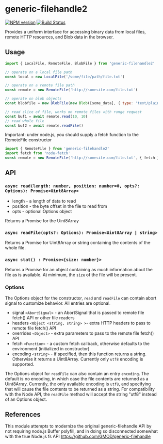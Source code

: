 # generic-filehandle2

[![NPM version](https://img.shields.io/npm/v/generic-filehandle2.svg?style=flat-square)](https://npmjs.org/package/generic-filehandle2)
[![Build Status](https://img.shields.io/github/actions/workflow/status/GMOD/generic-filehandle2/push.yml?branch=main)](https://github.com/GMOD/generic-filehandle2/actions)

Provides a uniform interface for accessing binary data from local files, remote
HTTP resources, and Blob data in the browser.

## Usage

```js
import { LocalFile, RemoteFile, BlobFile } from 'generic-filehandle2'

// operate on a local file path
const local = new LocalFile('/some/file/path/file.txt')

// operate on a remote file path
const remote = new RemoteFile('http://somesite.com/file.txt')

// operate on blob objects
const blobfile = new BlobFile(new Blob([some_data], { type: 'text/plain' }))

// read slice of file, works on remote files with range request
const buf1 = await remote.read(10, 10)
// read whole file
const buf2 = await remote.readFile()
```

Important: under node.js, you should supply a fetch function to the RemoteFile
constructor

```js
import { RemoteFile } from 'generic-filehandle2'
import fetch from 'node-fetch'
const remote = new RemoteFile('http://somesite.com/file.txt', { fetch })
```

## API

### `async read(length: number, position: number=0, opts?: Options): Promise<Uint8Array>`

- length - a length of data to read
- position - the byte offset in the file to read from
- opts - optional Options object

Returns a Promise for the Uint8Array

### `async readFile(opts?: Options): Promise<Uint8Array | string>`

Returns a Promise for Uint8Array or string containing the contents of the whole
file.

### `async stat() : Promise<{size: number}>`

Returns a Promise for an object containing as much information about the file as
is available. At minimum, the `size` of the file will be present.

### Options

The Options object for the constructor, `read` and `readFile` can contain abort
signal to customize behavior. All entries are optional.

- signal `<AbortSignal>` - an AbortSignal that is passed to remote file fetch()
  API or other file readers
- headers `<Object <string, string> >`- extra HTTP headers to pass to remote
  file fetch() API
- overrides `<Object>` - extra parameters to pass to the remote file fetch() API
- fetch `<Function>` - a custom fetch callback, otherwise defaults to the
  environment (initialized in constructor)
- encoding `<string>` - if specified, then this function returns a string.
  Otherwise it returns a Uint8Array. Currently only `utf8` encoding is
  supported.

The Options object for `readFile` can also contain an entry `encoding`. The
default is no encoding, in which case the file contents are returned as a
Uint8Array. Currently, the only available encoding is `utf8`, and specifying
that will cause the file contents to be returned as a string. For compatibility
with the Node API, the `readFile` method will accept the string "utf8" instead
of an Options object.

## References

This module attempts to modernize the original generic-filehandle API by not
requiring node.js Buffer polyfill, and in doing so disconnected somewhat with
the true Node.js fs API https://github.com/GMOD/generic-filehandle
